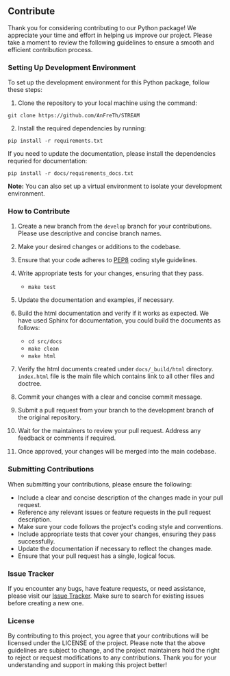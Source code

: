 
## Contribute

Thank you for considering contributing to our Python package! We appreciate your time and effort in helping us improve our project. Please take a moment to review the following guidelines to ensure a smooth and efficient contribution process.

### Setting Up Development Environment

To set up the development environment for this Python package, follow these steps:

1. Clone the repository to your local machine using the command:

```
git clone https://github.com/AnFreTh/STREAM
```
2. Install the required dependencies by running:

```
pip install -r requirements.txt
```

If you need to update the documentation, please install the dependencies requried for documentation:

```
pip install -r docs/requirements_docs.txt
```

**Note:** You can also set up a virtual environment to isolate your development environment.

### How to Contribute

1. Create a new branch from the `develop` branch for your contributions. Please use descriptive and concise branch names.
2. Make your desired changes or additions to the codebase.
3. Ensure that your code adheres to [PEP8](https://peps.python.org/pep-0008/) coding style guidelines.
4. Write appropriate tests for your changes, ensuring that they pass.
    - `make test`
5. Update the documentation and examples, if necessary.
6. Build the html documentation and verify if it works as expected. We have used Sphinx for documentation, you could build the documents as follows:
    - `cd src/docs`
    - `make clean`
    - `make html`
7. Verify the html documents created under `docs/_build/html` directory. `index.html` file is the main file which contains link to all other files and doctree.

8. Commit your changes with a clear and concise commit message.
9. Submit a pull request from your branch to the development branch of the original repository.
10. Wait for the maintainers to review your pull request. Address any feedback or comments if required.
11. Once approved, your changes will be merged into the main codebase.

### Submitting Contributions

When submitting your contributions, please ensure the following:

- Include a clear and concise description of the changes made in your pull request.
- Reference any relevant issues or feature requests in the pull request description.
- Make sure your code follows the project's coding style and conventions.
- Include appropriate tests that cover your changes, ensuring they pass successfully.
- Update the documentation if necessary to reflect the changes made.
- Ensure that your pull request has a single, logical focus.

### Issue Tracker

If you encounter any bugs, have feature requests, or need assistance, please visit our [Issue Tracker](https://github.com/AnFreTh/STREAM/issues). Make sure to search for existing issues before creating a new one.


### License

By contributing to this project, you agree that your contributions will be licensed under the LICENSE of the project.
Please note that the above guidelines are subject to change, and the project maintainers hold the right to reject or request modifications to any contributions. Thank you for your understanding and support in making this project better!

